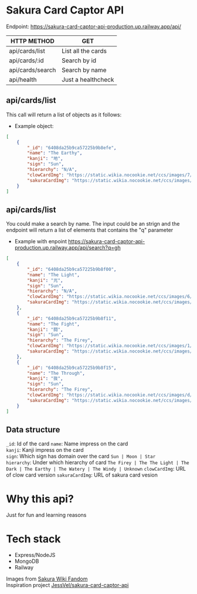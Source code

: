 # Sakura Card Captor API

Endpoint: https://sakura-card-captor-api-production.up.railway.app/api/

|       HTTP METHOD            |               GET             |
|------------------------------|-------------------------------|
|       api/cards/list         |       List all the cards      |
|       api/cards/:id         |       Search by id            |
|       api/cards/search       |       Search by name          |
|       api/health             |       Just a healthcheck      |

## api/cards/list
This call will return a list of objects as it follows:
* Example object:
```json
[
    {
        "_id": "6408da25b9ca57225b9b8efe",
        "name": "The Earthy",
        "kanji": "地",
        "sign": "Sun",
        "hierarchy": "N/A",
        "clowCardImg": "https://static.wikia.nocookie.net/ccs/images/7/72/ClowEarthy.jpg/revision/latest?cb=20220525093735",
        "sakuraCardImg": "https://static.wikia.nocookie.net/ccs/images/9/94/SakuraEarthy.jpg/revision/latest?cb=20160527123729"
    }
]
```

## api/cards/list
You could make a search by name. The input could be an strign and the endpoint will return a list of elements that contains the "q" parameter
* Example with enpoint https://sakura-card-captor-api-production.up.railway.app/api/search?q=gh

```json
[
    {
        "_id": "6408da25b9ca57225b9b8f00",
        "name": "The Light",
        "kanji": "光",
        "sign": "Sun",
        "hierarchy": "N/A",
        "clowCardImg": "https://static.wikia.nocookie.net/ccs/images/6/66/ClowLight.jpg/revision/latest?cb=20220525094352",
        "sakuraCardImg": "https://static.wikia.nocookie.net/ccs/images/a/ad/SakuraLight.jpg/revision/latest?cb=20160606171359"
    },
    {
        "_id": "6408da25b9ca57225b9b8f11",
        "name": "The Fight",
        "kanji": "闘",
        "sign": "Sun",
        "hierarchy": "The Firey",
        "clowCardImg": "https://static.wikia.nocookie.net/ccs/images/1/16/ClowFight.jpg/revision/latest?cb=20220525093806",
        "sakuraCardImg": "https://static.wikia.nocookie.net/ccs/images/4/46/SakuraFight.jpg/revision/latest?cb=20160404163803"
    },
    {
        "_id": "6408da25b9ca57225b9b8f15",
        "name": "The Through",
        "kanji": "抜",
        "sign": "Sun",
        "hierarchy": "The Firey",
        "clowCardImg": "https://static.wikia.nocookie.net/ccs/images/d/d0/ClowThrough.jpg/revision/latest?cb=20220525095413",
        "sakuraCardImg": "https://static.wikia.nocookie.net/ccs/images/5/5a/SakuraThrough.jpg/revision/latest?cb=20160527123948"
    }
]
```

## Data structure

`_id`: Id of the card
`name`: Name impress on the card <br/>
`kanji`: Kanji impress on the card<br/>
`sign`: Which sign has domain over the card `Sun | Moon | Star`<br/>
`hierarchy`: Under which hierarchy of card `The Firey | The The Light | The Dark | The Earthy | The Watery | The Windy | Unknown`
`clowCardImg`: URL of clow card version
`sakuraCardImg`: URL of sakura card vesion

# Why this api?
Just for fun and learning reasons 

# Tech stack
- Express/NodeJS
- MongoDB
- Railway

Images from [Sakura Wiki Fandom](https://ccsakura.fandom.com/wiki/Cardcaptor_Sakura_Wiki)<br>
Inspiration project [JessVel/sakura-card-captor-api](https://github.com/JessVel/sakura-card-captor-api)